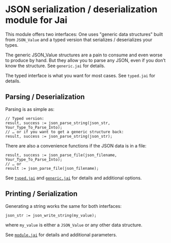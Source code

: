 # JSON serialization / deserialization module for Jai

This module offers two interfaces: One uses "generic data structures" built from `JSON_Value` and 
a typed version that serializes / deserializes your types.

The generic JSON_Value structures are a pain to consume and even worse to produce by hand.
But they allow you to parse any JSON, even if you don’t know the structure. See `generic.jai` for details.

The typed interface is what you want for most cases. See `typed.jai` for details.

## Parsing / Deserialization

Parsing is as simple as:

```Jai
// Typed version:
result, success := json_parse_string(json_str, Your_Type_To_Parse_Into);
// … or if you want to get a generic structure back:
result, success := json_parse_string(json_str);
```

There are also a convenience functions if the JSON data is in a file:

```Jai
result, success := json_parse_file(json_filename, Your_Type_To_Parse_Into);
// … or 
result := json_parse_file(json_filename);
```

See [`typed.jai`](./typed.jai) and [`generic.jai`](./generic.jai) for details and additional options.

## Printing / Serialization

Generating a string works the same for both interfaces:

```Jai
json_str := json_write_string(my_value);

```
where `my_value` is either a `JSON_Value` or any other data structure.

See [`module.jai`](./module.jai) for details and additional parameters.
